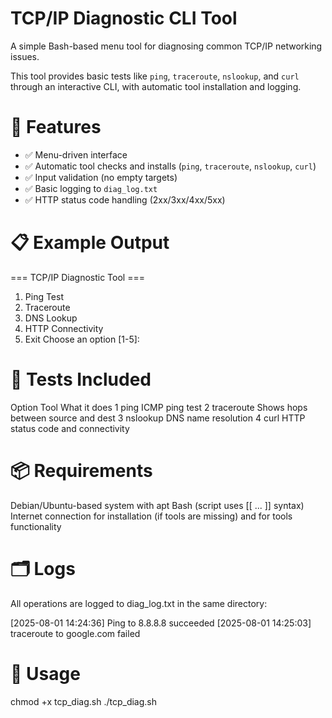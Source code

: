 # TCP/IP Diagnostic CLI Tool

A simple Bash-based menu tool for diagnosing common TCP/IP networking issues.

This tool provides basic tests like `ping`, `traceroute`, `nslookup`, and `curl` through an interactive CLI, with automatic tool installation and logging.

# 🔧 Features

- ✅ Menu-driven interface
- ✅ Automatic tool checks and installs (`ping`, `traceroute`, `nslookup`, `curl`)
- ✅ Input validation (no empty targets)
- ✅ Basic logging to `diag_log.txt`
- ✅ HTTP status code handling (2xx/3xx/4xx/5xx)

# 📋 Example Output

=== TCP/IP Diagnostic Tool ===
1. Ping Test
2. Traceroute
3. DNS Lookup
4. HTTP Connectivity
5. Exit
Choose an option [1-5]:


# 🧪 Tests Included

Option	  Tool	       What it does
1	      ping	       ICMP ping test
2	      traceroute   Shows hops between source and dest
3	      nslookup	   DNS name resolution
4	      curl	       HTTP status code and connectivity


# 📦 Requirements

Debian/Ubuntu-based system with apt
Bash (script uses [[ ... ]] syntax)
Internet connection for installation (if tools are missing) and for tools functionality 


# 🗂️ Logs

All operations are logged to diag_log.txt in the same directory:

[2025-08-01 14:24:36] Ping to 8.8.8.8 succeeded
[2025-08-01 14:25:03] traceroute to google.com failed


# 🚀 Usage

chmod +x tcp_diag.sh
./tcp_diag.sh